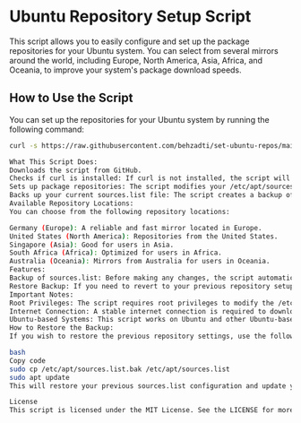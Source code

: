 # Ubuntu Repository Setup Script

This script allows you to easily configure and set up the package repositories for your Ubuntu system. You can select from several mirrors around the world, including Europe, North America, Asia, Africa, and Oceania, to improve your system's package download speeds.

## How to Use the Script

You can set up the repositories for your Ubuntu system by running the following command:

```bash
curl -s https://raw.githubusercontent.com/behzadti/set-ubuntu-repos/main/set-repos.sh | sudo bash

What This Script Does:
Downloads the script from GitHub.
Checks if curl is installed: If curl is not installed, the script will automatically install it.
Sets up package repositories: The script modifies your /etc/apt/sources.list file to use repositories from the selected region (Germany, United States, Singapore, South Africa, or Australia).
Backs up your current sources.list file: The script creates a backup of the existing sources.list file in /etc/apt/sources.list.bak so you can restore it if needed.
Available Repository Locations:
You can choose from the following repository locations:

Germany (Europe): A reliable and fast mirror located in Europe.
United States (North America): Repositories from the United States.
Singapore (Asia): Good for users in Asia.
South Africa (Africa): Optimized for users in Africa.
Australia (Oceania): Mirrors from Australia for users in Oceania.
Features:
Backup of sources.list: Before making any changes, the script automatically creates a backup of your current sources.list.
Restore Backup: If you need to revert to your previous repository setup, you can restore the backup.
Important Notes:
Root Privileges: The script requires root privileges to modify the /etc/apt/sources.list file. You will be prompted to enter your password when running the script.
Internet Connection: A stable internet connection is required to download the script and access the repository mirrors.
Ubuntu-based Systems: This script works on Ubuntu and other Ubuntu-based distributions like Linux Mint.
How to Restore the Backup:
If you wish to restore the previous repository settings, use the following command:

bash
Copy code
sudo cp /etc/apt/sources.list.bak /etc/apt/sources.list
sudo apt update
This will restore your previous sources.list configuration and update your package list.

License
This script is licensed under the MIT License. See the LICENSE for more details.



